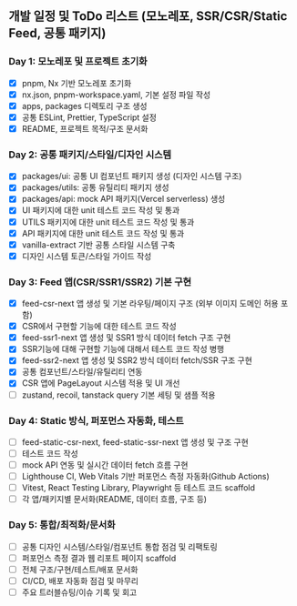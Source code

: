 ## 개발 일정 및 ToDo 리스트 (모노레포, SSR/CSR/Static Feed, 공통 패키지)

### Day 1: 모노레포 및 프로젝트 초기화

- [x] pnpm, Nx 기반 모노레포 초기화
- [x] nx.json, pnpm-workspace.yaml, 기본 설정 파일 작성
- [x] apps, packages 디렉토리 구조 생성
- [x] 공통 ESLint, Prettier, TypeScript 설정
- [x] README, 프로젝트 목적/구조 문서화

### Day 2: 공통 패키지/스타일/디자인 시스템

- [x] packages/ui: 공통 UI 컴포넌트 패키지 생성 (디자인 시스템 구조)
- [x] packages/utils: 공통 유틸리티 패키지 생성
- [x] packages/api: mock API 패키지(Vercel serverless) 생성
- [x] UI 패키지에 대한 unit 테스트 코드 작성 및 통과
- [x] UTILS 패키지에 대한 unit 테스트 코드 작성 및 통과
- [x] API 패키지에 대한 unit 테스트 코드 작성 및 통과
- [x] vanilla-extract 기반 공통 스타일 시스템 구축
- [x] 디자인 시스템 토큰/스타일 가이드 작성

### Day 3: Feed 앱(CSR/SSR1/SSR2) 기본 구현

- [x] feed-csr-next 앱 생성 및 기본 라우팅/페이지 구조 (외부 이미지 도메인 허용 포함)
- [x] CSR에서 구현할 기능에 대한 테스트 코드 작성
- [x] feed-ssr1-next 앱 생성 및 SSR1 방식 데이터 fetch 구조 구현
- [x] SSR기능에 대해 구현할 기능에 대해서 테스트 코드 작성 병행
- [x] feed-ssr2-next 앱 생성 및 SSR2 방식 데이터 fetch/SSR 구조 구현
- [x] 공통 컴포넌트/스타일/유틸리티 연동
- [x] CSR 앱에 PageLayout 시스템 적용 및 UI 개선
- [ ] zustand, recoil, tanstack query 기본 세팅 및 샘플 적용

### Day 4: Static 방식, 퍼포먼스 자동화, 테스트

- [ ] feed-static-csr-next, feed-static-ssr-next 앱 생성 및 구조 구현
- [ ] 테스트 코드 작성
- [ ] mock API 연동 및 실시간 데이터 fetch 흐름 구현
- [ ] Lighthouse CI, Web Vitals 기반 퍼포먼스 측정 자동화(Github Actions)
- [ ] Vitest, React Testing Library, Playwright 등 테스트 코드 scaffold
- [ ] 각 앱/패키지별 문서화(README, 데이터 흐름, 구조 등)

### Day 5: 통합/최적화/문서화

- [ ] 공통 디자인 시스템/스타일/컴포넌트 통합 점검 및 리팩토링
- [ ] 퍼포먼스 측정 결과 웹 리포트 페이지 scaffold
- [ ] 전체 구조/구현/테스트/배포 문서화
- [ ] CI/CD, 배포 자동화 점검 및 마무리
- [ ] 주요 트러블슈팅/이슈 기록 및 회고
